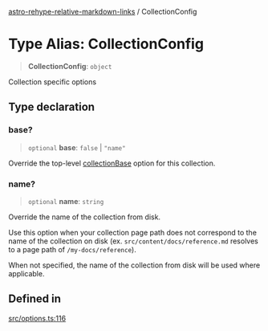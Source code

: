 [astro-rehype-relative-markdown-links](../README.md) / CollectionConfig

# Type Alias: CollectionConfig

> **CollectionConfig**: `object`

Collection specific options

## Type declaration

### base?

> `optional` **base**: `false` | `"name"`

Override the top-level [collectionBase](Options.md#collectionbase) option for this collection.

### name?

> `optional` **name**: `string`

Override the name of the collection from disk.

Use this option when your collection page path does not correspond to the name of the collection on disk (ex. `src/content/docs/reference.md` resolves to a page path of `/my-docs/reference`).

When not specified, the name of the collection from disk will be used where applicable.

## Defined in

[src/options.ts:116](https://github.com/vernak2539/astro-rehype-relative-markdown-links/blob/main/src/options.ts#L116)
